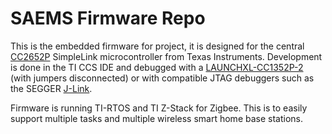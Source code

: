 # SAEMS Firmware Repo

This is the embedded firmware for project, it is designed for the central [CC2652P](https://www.ti.com/product/CC2652P) SimpleLink microcontroller from Texas Instruments. Development is done in the TI CCS IDE and debugged with a [LAUNCHXL-CC1352P-2](https://www.ti.com/tool/LAUNCHXL-CC1352P) (with jumpers disconnected) or with compatible JTAG debuggers such as the SEGGER [J-Link](https://www.segger.com/products/debug-probes/j-link/). 

Firmware is running TI-RTOS and TI Z-Stack for Zigbee. This is to easily support multiple tasks and multiple wireless smart home base stations.
